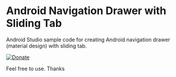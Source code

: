 #  Android Navigation Drawer with Sliding Tab
Android Studio sample code for creating Android navigation drawer (material design) with sliding tab.

[![Donate](https://www.paypalobjects.com/en_GB/i/btn/btn_donate_LG.gif)](https://www.paypal.com/cgi-bin/webscr?cmd=_s-xclick&hosted_button_id=MJ6SGEBVL43BQ)



Feel free to use. Thanks
